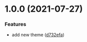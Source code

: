 # 1.0.0 (2021-07-27)


### Features

* add new theme ([d732efa](https://github.com/ohanqo/nuitpale-theme/commit/d732efa065d53d2b76f80c14f855c53c056b5811))
